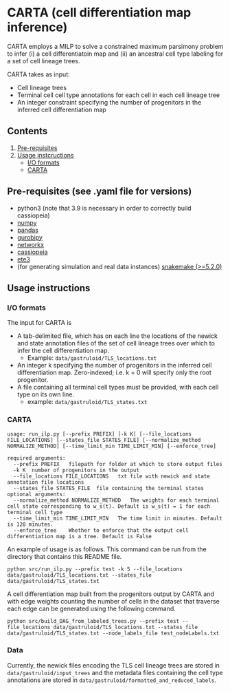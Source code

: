 # CARTA (cell differentiation map inference)

<!-- ![Overview of CARTA](intro.png) -->
<!--Overview of the CARTA algorithm.-->
CARTA employs a MILP to solve a constrained maximum parsimony problem to infer (i) a cell differentiatoin map and (ii) an ancestral cell type labeling for a set of cell lineage trees.

CARTA takes as input: 
* Cell lineage trees
* Terminal cell cell type annotations for each cell in each cell lineage tree
* An integer constraint specifying the number of progenitors in the inferred cell differentiation map

## Contents

  1. [Pre-requisites](#pre-requisites)
  2. [Usage instcructions](#usage)
     * [I/O formats](#io)
     * [CARTA](#carta)

<a name="pre-requisites"></a>
## Pre-requisites (see .yaml file for versions)
+ python3 (note that 3.9 is necessary in order to correctly build cassiopeia)
+ [numpy](https://numpy.org/doc/)
+ [pandas](https://pandas.pydata.org/pandas-docs/stable/index.html)
+ [gurobipy](https://www.gurobi.com/documentation/9.0/quickstart_mac/py_python_interface.html)
+ [networkx](https://networkx.org/)
+ [cassiopeia](https://github.com/YosefLab/Cassiopeia)
+ [ete3](https://pypi.org/project/ete3/)
+ (for generating simulation and real data instances) [snakemake (>=5.2.0)](https://snakemake.readthedocs.io)

<a name="usage"></a>
## Usage instructions

<a name="io"></a>
### I/O formats
The input for CARTA is 
* A tab-delimited file, which has on each line the locations of the newick and state annotation files of the set of cell lineage trees over which to infer the cell differentiation map.
    * Example: `data/gastruloid/TLS_locations.txt`
* An integer k specifying the number of progenitors in the inferred cell differentiation map. Zero-indexed; i.e. k = 0 will specify only the root progenitor.
* A file containing all terminal cell types must be provided, with each cell type on its own line.
    * example: `data/gastruloid/TLS_states.txt`

<a name="carta"></a>
### CARTA

    usage: run_ilp.py [--prefix PREFIX] [-k K] [--file_locations FILE_LOCATIONS] [--states_file STATES_FILE] [--normalize_method NORMALIZE_METHOD] [--time_limit_min TIME_LIMIT_MIN] [--enforce_tree]

    required arguments:
      --prefix PREFIX   filepath for folder at which to store output files       
      -k K  number of progenitors in the output
      --file_locations FILE_LOCATIONS   txt file with newick and state annotation file locations
      --states_file STATES_FILE  file containing the terminal states
    optional arguments:
      --normalize_method NORMALIZE_METHOD   The weights for each terminal cell state corresponding to w_s(t). Default is w_s(t) = 1 for each terminal cell type
      --time_limit_min TIME_LIMIT_MIN   The time limit in minutes. Default is 120 minutes.
      --enforce_tree    Whether to enforce that the output cell differentiation map is a tree. Default is False

An example of usage is as follows. This command can be run from the directory that contains this README file.

    python src/run_ilp.py --prefix test -k 5 --file_locations data/gastruloid/TLS_locations.txt --states_file data/gastruloid/TLS_states.txt

A cell differentiation map built from the progenitors output by CARTA and with edge weights counting the number of cells in the dataset that traverse each edge can be generated using the following command.

    python src/build_DAG_from_labeled_trees.py --prefix test --file_locations data/gastruloid/TLS_locations.txt --states_file data/gastruloid/TLS_states.txt --node_labels_file test_nodeLabels.txt

<a name="data"></a>
### Data
Currently, the newick files encoding the TLS cell lineage trees are stored in `data/gastruloid/input_trees` and the metadata files containing the cell type annotations are stored in `data/gastruloid/formatted_and_reduced_labels`.
